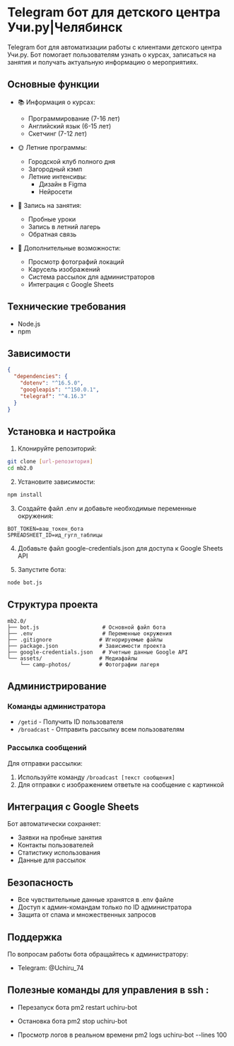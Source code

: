 # Telegram бот для детского центра Учи.ру|Челябинск

Telegram бот для автоматизации работы с клиентами детского центра Учи.ру. Бот помогает пользователям узнать о курсах, записаться на занятия и получать актуальную информацию о мероприятиях.

## Основные функции

- 📚 Информация о курсах:

  - Программирование (7-16 лет)
  - Английский язык (6-15 лет)
  - Скетчинг (7-12 лет)

- 🌞 Летние программы:

  - Городской клуб полного дня
  - Загородный кэмп
  - Летние интенсивы:
    - Дизайн в Figma
    - Нейросети

- 📝 Запись на занятия:

  - Пробные уроки
  - Запись в летний лагерь
  - Обратная связь

- 📱 Дополнительные возможности:
  - Просмотр фотографий локаций
  - Карусель изображений
  - Система рассылок для администраторов
  - Интеграция с Google Sheets

## Технические требования

- Node.js
- npm

## Зависимости

```json
{
  "dependencies": {
    "dotenv": "^16.5.0",
    "googleapis": "^150.0.1",
    "telegraf": "^4.16.3"
  }
}
```

## Установка и настройка

1. Клонируйте репозиторий:

```bash
git clone [url-репозитория]
cd mb2.0
```

2. Установите зависимости:

```bash
npm install
```

3. Создайте файл .env и добавьте необходимые переменные окружения:

```env
BOT_TOKEN=ваш_токен_бота
SPREADSHEET_ID=ид_гугл_таблицы
```

4. Добавьте файл google-credentials.json для доступа к Google Sheets API

5. Запустите бота:

```bash
node bot.js
```

## Структура проекта

```
mb2.0/
├── bot.js                    # Основной файл бота
├── .env                      # Переменные окружения
├── .gitignore               # Игнорируемые файлы
├── package.json             # Зависимости проекта
├── google-credentials.json   # Учетные данные Google API
└── assets/                  # Медиафайлы
    └── camp-photos/         # Фотографии лагеря
```

## Администрирование

### Команды администратора

- `/getid` - Получить ID пользователя
- `/broadcast` - Отправить рассылку всем пользователям

### Рассылка сообщений

Для отправки рассылки:

1. Используйте команду `/broadcast [текст сообщения]`
2. Для отправки с изображением ответьте на сообщение с картинкой

## Интеграция с Google Sheets

Бот автоматически сохраняет:

- Заявки на пробные занятия
- Контакты пользователей
- Статистику использования
- Данные для рассылок

## Безопасность

- Все чувствительные данные хранятся в .env файле
- Доступ к админ-командам только по ID администратора
- Защита от спама и множественных запросов

## Поддержка

По вопросам работы бота обращайтесь к администратору:

- Telegram: @Uchiru_74

## Полезные команды для управления в ssh :
 - Перезапуск бота
pm2 restart uchiru-bot

 - Остановка бота
pm2 stop uchiru-bot

 - Просмотр логов в реальном времени
pm2 logs uchiru-bot --lines 100

